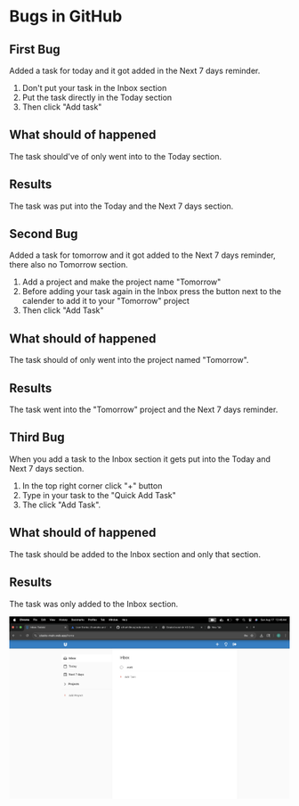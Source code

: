 # Bugs in GitHub

## First Bug
 Added a task for today and it got added in the Next 7 days reminder.
1. Don't put your task in the Inbox section
2. Put the task directly in the Today section 
3. Then click "Add task"
## What should of happened
The task should've of only went into to the Today section.
## Results
The task was put into the Today and the Next 7 days section.


## Second Bug
Added a task for tomorrow and it got added to the Next 7 days reminder, there also no Tomorrow section.
1. Add a project and make the project name "Tomorrow"
2. Before adding your task again in the Inbox press the button next to the calender to add it to your "Tomorrow" project
3. Then click "Add Task"
## What should of happened
The task should of only went into the project named "Tomorrow".
## Results
The task went into the "Tomorrow" project and the Next 7 days reminder.


## Third Bug
When you add a task to the Inbox section it gets put into the Today and Next 7 days section.
1. In the top right corner click "+" button
2. Type in your task to the "Quick Add Task"
3. The click "Add Task".
## What should of happened
The task should be added to the Inbox section and only that section.
## Results
The task was only added to the Inbox section.

![alt text](image.png)

